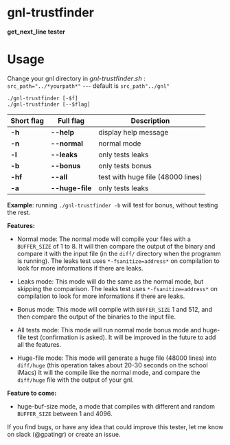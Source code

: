 # gnl-trustfinder

**get_next_line tester**

# Usage

Change your gnl directory in 𝘨𝘯𝘭-𝘵𝘳𝘶𝘴𝘵𝘧𝘪𝘯𝘥𝘦𝘳.𝘴𝘩 :   
`src_path="../*yourpath*"` --- default is `src_path"../gnl"`   

`./gnl-trustfinder [-$f]`   
`./gnl-trustfinder [--$flag]`   
   
   
|Short flag      |Full flag               |Description                        |
|----------------|------------------------|-----------------------------------|
|**-h**          |**--help**              |display help message               |
|**-n**          |**--normal**            |normal mode                        |
|**-l**          |**--leaks**             |only tests leaks                   |
|**-b**          |**--bonus**             |only tests bonus                   |
|**-hf**         |**--all**               |test with huge file (48000 lines)  |
|**-a**          |**--huge-file**         |only tests leaks                   |
   
**Example**: running `./gnl-trustfinder -b` will test for bonus, without testing the rest.   

**Features:**

-   Normal mode: The normal mode will compile your files with a `BUFFER_SIZE` of 1 to 8. It will then compare the output of the binary and compare it with the input file (in the `diff/` directory when the programm is running). The leaks test uses `*-fsanitize=address*` on compilation to look for more informations if there are leaks.
    
-   Leaks mode: This mode will do the same as the normal mode, but skipping the comparison. The leaks test uses `*-fsanitize=address*` on compilation to look for more informations if there are leaks.
    
-   Bonus mode: This mode will compile with `BUFFER_SIZE` 1 and 512, and then compare the output of the binaries to the input file.
    
-   All tests mode: This mode will run normal mode bonus mode and huge-file test (confirmation is asked). It will be improved in the future to add all the features.
    
-   Huge-file mode: This mode will generate a huge file (48000 lines) into `diff/huge` (this operation takes about 20-30 seconds on the school iMacs) It will the compile like the normal mode, and compare the `diff/huge` file with the output of your gnl.
    

**Feature to come:**

-   huge-buf-size mode, a mode that compiles with different and random `BUFFER_SIZE` between 1 and 4096.

If you find bugs, or have any idea that could improve this tester, let me know on slack (@gpatingr) or create an issue.
